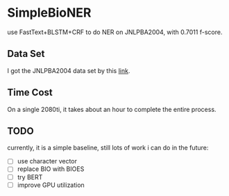 # SimpleBioNER
use FastText+BLSTM+CRF to do NER on JNLPBA2004, with 0.7011 f-score.

## Data Set

I got the JNLPBA2004 data set by this [link](http://www.nactem.ac.uk/GENIA/current/Shared-tasks/JNLPBA/).

## Time Cost

On a single 2080ti, it takes about an hour to complete the entire process.

## TODO

currently, it is a simple baseline, still lots of work i can do in the future:

- [ ] use character vector
- [ ] replace BIO with BIOES
- [ ] try BERT
- [ ] improve GPU utilization

